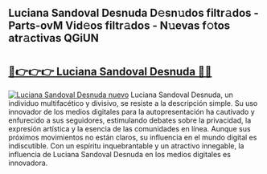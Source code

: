 ## Luciana Sandoval Desnuda D𝚎sn𝚞dos filtr𝚊dos - Parts-ovM Vid𝚎os filtr𝚊dos - N𝚞evas f𝚘tos atr𝚊ctivas QGiUN

# <h2><a href="http://mb1n7n.tromn.icu/?c=Luciana+Sandoval+Desnuda">🔗👉👉👉 Luciana Sandoval Desnuda 🔗🔗</a></h2>

[![Luciana Sandoval Desnuda nuevo](https://i.imgur.com/pEAQMta.gif)](http://mb1n7n.tromn.icu/?c=Luciana+Sandoval+Desnuda)
Luciana Sandoval Desnuda, un individuo multifacético y divisivo, se resiste a la descripción simple. Su uso innovador de los medios digitales para la autopresentación ha cautivado y enfurecido a sus seguidores, estimulando debates sobre la privacidad, la expresión artística y la esencia de las comunidades en línea. Aunque sus próximos movimientos no están claros, su influencia en el mundo digital es indiscutible. Con un espíritu inquebrantable y un atractivo innegable, la influencia de Luciana Sandoval Desnuda en los medios digitales es innovadora.
